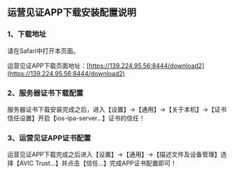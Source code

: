 ## 运营见证APP下载安装配置说明

### 1、下载地址

请在Safari中打开本页面。

运营见证APP下载页面地址：[https://139.224.95.56:8444/download2](https://139.224.95.56:8444/download2)

### 2、服务器证书下载配置

服务器证书下载安装完成之后，进入【设置】->【通用】->【关于本机】->【证书信任设置】开启【ios-ipa-server...】证书的信任！

### 3、运营见证APP证书配置

运营见证APP下载完成之后进入【设置】->【通用】->【描述文件及设备管理】选择【AVIC Trust...】并点击【信任...】完成APP证书配置即可！
